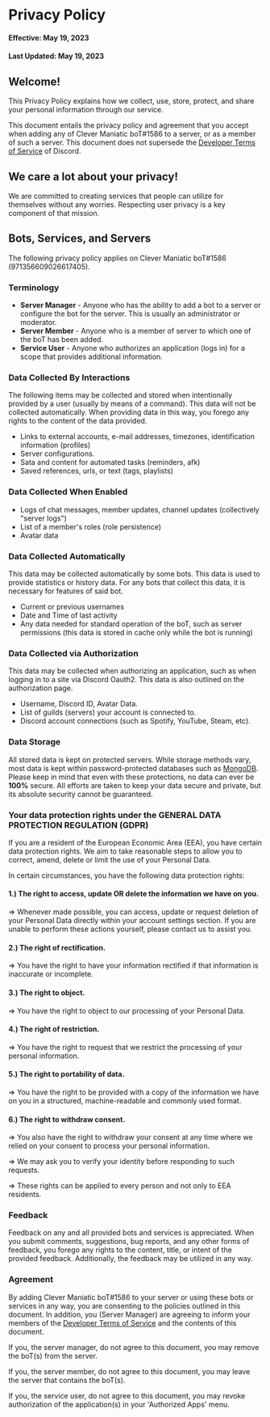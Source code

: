 # Privacy Policy

#### Effective: May 19, 2023
#### Last Updated: May 19, 2023

## Welcome!

This Privacy Policy explains how we collect, use, store, protect, and share your personal information through our service.

This document entails the privacy policy and agreement that you accept when adding any of Clever Maniatic boT#1586 to a server, or as a member of such a server. 
This document does not supersede the [Developer Terms of Service](https://discordapp.com/developers/docs/legal) of Discord.

## We care a lot about your privacy!

We are committed to creating services that people can utilize for themselves without any worries. 
Respecting user privacy is a key component of that mission.

## Bots, Services, and Servers

The following privacy policy applies on Clever Maniatic boT#1586 (971356609026617405).

### Terminology

* **Server Manager** - Anyone who has the ability to add a bot to a server or configure the bot for the server. This is usually an administrator or moderator.
* **Server Member** - Anyone who is a member of server to which one of the boT has been added.
* **Service User** - Anyone who authorizes an application (logs in) for a scope that provides additional information.

### Data Collected By Interactions

The following items may be collected and stored when intentionally provided by a user (usually by means of a command). 
This data will not be collected automatically. When providing data in this way, you forego any rights to the content of the data provided.

* Links to external accounts, e-mail addresses, timezones, identification information (profiles)
* Server configurations.
* Sata and content for automated tasks (reminders, afk)
* Saved references, urls, or text (tags, playlists)

### Data Collected When Enabled

* Logs of chat messages, member updates, channel updates (collectively "server logs")
* List of a member's roles (role persistence)
* Avatar data

### Data Collected Automatically

This data may be collected automatically by some bots. This data is used to provide statistics or history data. For any bots that collect this data, it is necessary for features of said bot.

* Current or previous usernames
* Date and Time of last activity
* Any data needed for standard operation of the boT, such as server permissions (this data is stored in cache only while the bot is running)

### Data Collected via Authorization

This data may be collected when authorizing an application, such as when logging in to a site via Discord Oauth2. This data is also outlined on the authorization page.

* Username, Discord ID, Avatar Data.
* List of guilds (servers) your account is connected to.
* Discord account connections (such as Spotify, YouTube, Steam, etc).

### Data Storage

All stored data is kept on protected servers. While storage methods vary, most data is kept within password-protected databases such as [MongoDB](https://www.mongodb.com).
Please keep in mind that even with these protections, no data can ever be **100%** secure. All efforts are taken to keep your data secure and private, but its absolute security cannot be guaranteed.

### Your data protection rights under the GENERAL DATA PROTECTION REGULATION (GDPR)

If you are a resident of the European Economic Area (EEA), you have certain data protection rights. 
We aim to take reasonable steps to allow you to correct, amend, delete or limit the use of your Personal Data.

In certain circumstances, you have the following data protection rights:

#### 1.) The right to access, update OR delete the information we have on you.
⇒ Whenever made possible, you can access, update or request deletion of your Personal Data directly within your account settings section. If you are unable to perform these actions yourself, please contact us to assist you.

#### 2.) The right of rectification.
⇒ You have the right to have your information rectified if that information is inaccurate or incomplete.

#### 3.) The right to object.
⇒ You have the right to object to our processing of your Personal Data.

#### 4.) The right of restriction.
⇒ You have the right to request that we restrict the processing of your personal information.

#### 5.) The right to portability of data.
⇒ You have the right to be provided with a copy of the information we have on you in a structured, machine-readable and commonly used format.

#### 6.) The right to withdraw consent.
⇒ You also have the right to withdraw your consent at any time where we relied on your consent to process your personal information.

⇒ We may ask you to verify your identity before responding to such requests.

⇒ These rights can be applied to every person and not only to EEA residents.

### Feedback

Feedback on any and all provided bots and services is appreciated. 
When you submit comments, suggestions, bug reports, and any other forms of feedback, you forego any rights to the content, title, or intent of the provided feedback. Additionally, the feedback may be utilized in any way.

### Agreement

By adding Clever Maniatic boT#1586 to your server or using these bots or services in any way, you are consenting to the policies outlined in this document. 
In addition, you (Server Manager) are agreeing to inform your members of the [Developer Terms of Service](https://discordapp.com/developers/docs/legal) and the contents of this document. 

If you, the server manager, do not agree to this document, you may remove the boT(s) from the server. 

If you, the server member, do not agree to this document, you may leave the server that contains the boT(s). 

If you, the service user, do not agree to this document, you may revoke authorization of the application(s) in your 'Authorized Apps' menu.






























